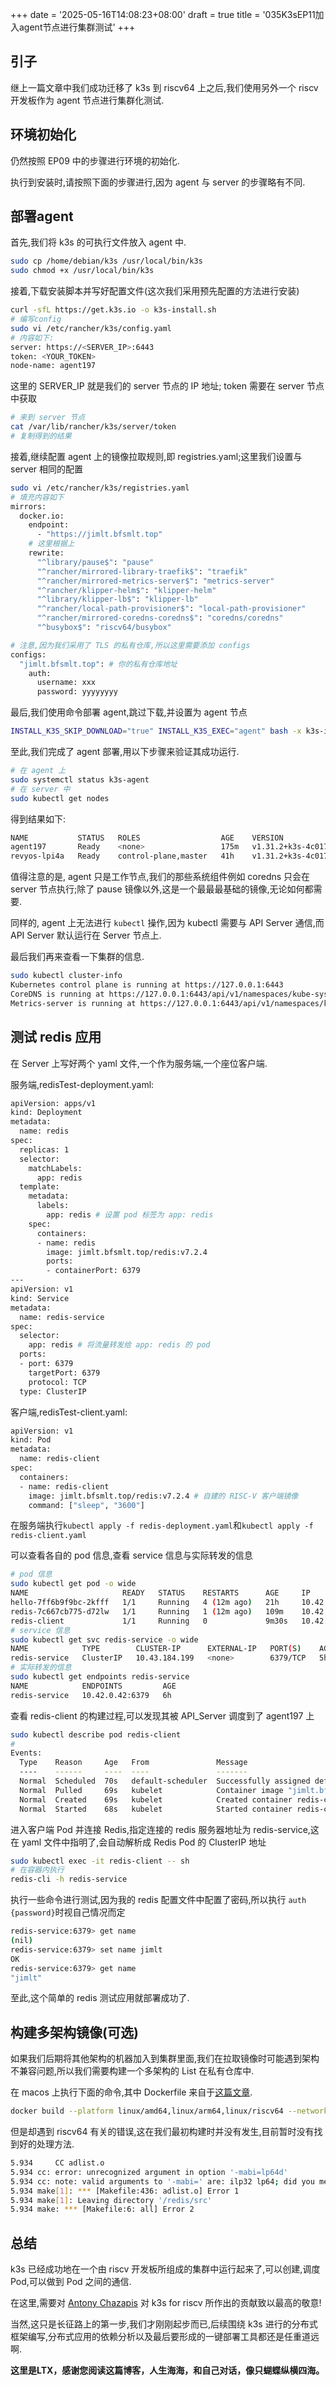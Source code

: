 +++
date = '2025-05-16T14:08:23+08:00'
draft = true
title = '035K3sEP11加入agent节点进行集群测试'
+++

## 引子

继上一篇文章中我们成功迁移了 k3s 到 riscv64 上之后,我们使用另外一个 riscv 开发板作为 agent 节点进行集群化测试.

## 环境初始化

仍然按照 EP09 中的步骤进行环境的初始化.

执行到安装时,请按照下面的步骤进行,因为 agent 与 server 的步骤略有不同.

## 部署agent

首先,我们将 k3s 的可执行文件放入 agent 中.

```bash
sudo cp /home/debian/k3s /usr/local/bin/k3s
sudo chmod +x /usr/local/bin/k3s
```

接着,下载安装脚本并写好配置文件(这次我们采用预先配置的方法进行安装)

```bash
curl -sfL https://get.k3s.io -o k3s-install.sh
# 编写config
sudo vi /etc/rancher/k3s/config.yaml
# 内容如下:
server: https://<SERVER_IP>:6443
token: <YOUR_TOKEN>
node-name: agent197
```

这里的 SERVER_IP 就是我们的 server 节点的 IP 地址; token 需要在 server 节点中获取

```bash
# 来到 server 节点
cat /var/lib/rancher/k3s/server/token
# 复制得到的结果
```

接着,继续配置 agent 上的镜像拉取规则,即 registries.yaml;这里我们设置与 server 相同的配置

```bash
sudo vi /etc/rancher/k3s/registries.yaml
# 填充内容如下
mirrors:
  docker.io:
    endpoint:
      - "https://jimlt.bfsmlt.top"
    # 这里根据上
    rewrite:
      "^library/pause$": "pause"
      "^rancher/mirrored-library-traefik$": "traefik"
      "^rancher/mirrored-metrics-server$": "metrics-server"
      "^rancher/klipper-helm$": "klipper-helm"
      "^library/klipper-lb$": "klipper-lb"
      "^rancher/local-path-provisioner$": "local-path-provisioner"
      "^rancher/mirrored-coredns-coredns$": "coredns/coredns"
      "^busybox$": "riscv64/busybox"

# 注意,因为我们采用了 TLS 的私有仓库,所以这里需要添加 configs
configs:
  "jimlt.bfsmlt.top": # 你的私有仓库地址
    auth:
      username: xxx
      password: yyyyyyyy
```

最后,我们使用命令部署 agent,跳过下载,并设置为 agent 节点

```bash
INSTALL_K3S_SKIP_DOWNLOAD="true" INSTALL_K3S_EXEC="agent" bash -x k3s-install.sh
```

至此,我们完成了 agent 部署,用以下步骤来验证其成功运行.

```bash
# 在 agent 上
sudo systemctl status k3s-agent
# 在 server 中
sudo kubectl get nodes
```

得到结果如下:

```bash
NAME           STATUS   ROLES                  AGE    VERSION
agent197       Ready    <none>                 175m   v1.31.2+k3s-4c017da7
revyos-lpi4a   Ready    control-plane,master   41h    v1.31.2+k3s-4c017da7
```

值得注意的是, agent 只是工作节点,我们的那些系统组件例如 coredns 只会在 server 节点执行;除了 pause 镜像以外,这是一个最最最基础的镜像,无论如何都需要.

同样的, agent 上无法进行 `kubectl` 操作,因为 kubectl 需要与 API Server 通信,而 API Server 默认运行在 Server 节点上.

最后我们再来查看一下集群的信息.

```bash
sudo kubectl cluster-info
Kubernetes control plane is running at https://127.0.0.1:6443
CoreDNS is running at https://127.0.0.1:6443/api/v1/namespaces/kube-system/services/kube-dns:dns/proxy
Metrics-server is running at https://127.0.0.1:6443/api/v1/namespaces/kube-system/services/https:metrics-server:https/proxy
```

## 测试 redis 应用

在 Server 上写好两个 yaml 文件,一个作为服务端,一个座位客户端.

服务端,redisTest-deployment.yaml:

```bash
apiVersion: apps/v1
kind: Deployment
metadata:
  name: redis
spec:
  replicas: 1
  selector:
    matchLabels:
      app: redis 
  template:
    metadata:
      labels:
        app: redis # 设置 pod 标签为 app: redis
    spec:
      containers:
      - name: redis
        image: jimlt.bfsmlt.top/redis:v7.2.4
        ports:
        - containerPort: 6379
---
apiVersion: v1
kind: Service
metadata:
  name: redis-service
spec:
  selector:
    app: redis # 将流量转发给 app: redis 的 pod
  ports:
  - port: 6379
    targetPort: 6379
    protocol: TCP
  type: ClusterIP
```

客户端,redisTest-client.yaml:

```bash
apiVersion: v1
kind: Pod
metadata:
  name: redis-client
spec:
  containers:
  - name: redis-client
    image: jimlt.bfsmlt.top/redis:v7.2.4 # 自建的 RISC-V 客户端镜像
    command: ["sleep", "3600"]
```

在服务端执行`kubectl apply -f redis-deployment.yaml`和`kubectl apply -f redis-client.yaml`

可以查看各自的 pod 信息,查看 service 信息与实际转发的信息

```bash
# pod 信息
sudo kubectl get pod -o wide
NAME                     READY   STATUS    RESTARTS      AGE     IP           NODE           NOMINATED NODE   READINESS GATES
hello-7ff6b9f9bc-2kfff   1/1     Running   4 (12m ago)   21h     10.42.0.40   revyos-lpi4a   <none>           <none>
redis-7c667cb775-d72lw   1/1     Running   1 (12m ago)   109m    10.42.0.42   revyos-lpi4a   <none>           <none>
redis-client             1/1     Running   0             9m30s   10.42.1.9    agent197       <none>           <none>
# service 信息
sudo kubectl get svc redis-service -o wide
NAME            TYPE        CLUSTER-IP      EXTERNAL-IP   PORT(S)    AGE     SELECTOR
redis-service   ClusterIP   10.43.184.199   <none>        6379/TCP   5h59m   app=redis
# 实际转发的信息
sudo kubectl get endpoints redis-service
NAME            ENDPOINTS         AGE
redis-service   10.42.0.42:6379   6h
```

查看 redis-client 的构建过程,可以发现其被 API_Server 调度到了 agent197 上

```bash
sudo kubectl describe pod redis-client
# 
Events:
  Type    Reason     Age   From               Message
  ----    ------     ----  ----               -------
  Normal  Scheduled  70s   default-scheduler  Successfully assigned default/redis-client to agent197
  Normal  Pulled     69s   kubelet            Container image "jimlt.bfsmlt.top/redis:v7.2.4" already present on machine
  Normal  Created    69s   kubelet            Created container redis-client
  Normal  Started    68s   kubelet            Started container redis-client
```

进入客户端 Pod 并连接 Redis,指定连接的 redis 服务器地址为 redis-service,这在 yaml 文件中指明了,会自动解析成 Redis Pod 的 ClusterIP 地址

```bash
sudo kubectl exec -it redis-client -- sh
# 在容器内执行
redis-cli -h redis-service
```

执行一些命令进行测试,因为我的 redis 配置文件中配置了密码,所以执行 `auth {password}`时视自己情况而定

```bash
redis-service:6379> get name
(nil)
redis-service:6379> set name jimlt
OK
redis-service:6379> get name
"jimlt"
```

至此,这个简单的 redis 测试应用就部署成功了.

## 构建多架构镜像(可选)

如果我们后期将其他架构的机器加入到集群里面,我们在拉取镜像时可能遇到架构不兼容问题,所以我们需要构建一个多架构的 List 在私有仓库中.

在 macos 上执行下面的命令,其中 Dockerfile 来自于[这篇文章](http://bfsmlt.top/posts/016k3sep03%E7%A7%BB%E6%A4%8D%E9%95%9C%E5%83%8F%E5%88%B0riscv%E5%BC%80%E5%8F%91%E6%9D%BF/#%E4%BC%98%E5%8C%96%E9%95%9C%E5%83%8F).

```bash
docker build --platform linux/amd64,linux/arm64,linux/riscv64 --network host -f Dockerfile.redis -t jimlt.bfsmlt.top/redis:multiarch .
```

但是却遇到 riscv64 有关的错误,这在我们最初构建时并没有发生,目前暂时没有找到好的处理方法.

```bash
5.934     CC adlist.o
5.934 cc: error: unrecognized argument in option '-mabi=lp64d'
5.934 cc: note: valid arguments to '-mabi=' are: ilp32 lp64; did you mean 'lp64'?
5.934 make[1]: *** [Makefile:436: adlist.o] Error 1
5.934 make[1]: Leaving directory '/redis/src'
5.934 make: *** [Makefile:6: all] Error 2
```

## 总结

k3s 已经成功地在一个由 riscv 开发板所组成的集群中运行起来了,可以创建,调度 Pod,可以做到 Pod 之间的通信.

在这里,需要对 [Antony Chazapis](https://github.com/CARV-ICS-FORTH/kubernetes-riscv64) 对 k3s for riscv 所作出的贡献致以最高的敬意!

当然,这只是长征路上的第一步,我们才刚刚起步而已,后续围绕 k3s 进行的分布式框架编写,分布式应用的依赖分析以及最后要形成的一键部署工具都还是任重道远啊.

**这里是LTX，感谢您阅读这篇博客，人生海海，和自己对话，像只蝴蝶纵横四海。**